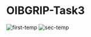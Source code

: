 # OIBGRIP-Task3
![first-temp](https://user-images.githubusercontent.com/84002511/166100719-340fe529-b24d-48b9-9433-a77857e999b6.png)
![sec-temp](https://user-images.githubusercontent.com/84002511/166100730-65ddf1f2-f34a-45de-bf3a-59a7b526332c.png)
